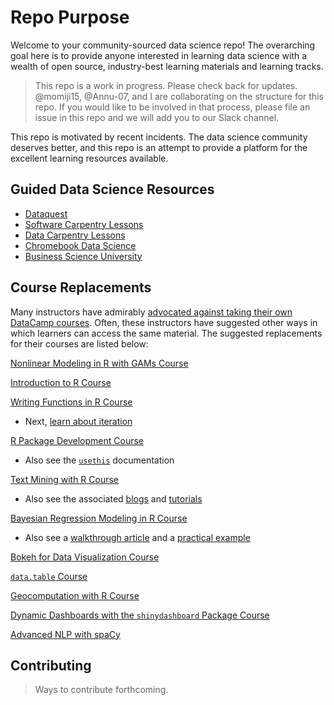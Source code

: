 # Repo Purpose

Welcome to your community-sourced data science repo! The overarching goal here is to provide anyone interested in learning data science with a wealth of open source, industry-best learning materials and learning tracks.

> This repo is a work in progress. Please check back for updates. @momiji15, @Annu-07, and I are collaborating on the structure for this repo. If you would like to be involved in that process, please file an issue in this repo and we will add you to our Slack channel.  

This repo is motivated by recent incidents. The data science community deserves better, and this repo is an attempt to provide a platform for the excellent learning resources available.

## Guided Data Science Resources

* [Dataquest](https://www.dataquest.io/)
* [Software Carpentry Lessons](https://software-carpentry.org/lessons/)
* [Data Carpentry Lessons](https://datacarpentry.org/lessons/)
* [Chromebook Data Science](http://jhudatascience.org/chromebookdatascience/cbds.html)
* [Business Science University](https://university.business-science.io/p/jumpstart-with-r)

## Course Replacements

Many instructors have admirably [advocated against taking their own DataCamp courses](https://twitter.com/noamross/status/1116667602741485571). Often, these instructors have suggested other ways in which learners can access the same material. The suggested replacements for their courses are listed below:

[Nonlinear Modeling in R with GAMs Course](https://github.com/noamross/gam-resources)

[Introduction to R Course](https://rstudio.cloud/learn/primers)

[Writing Functions in R Course](https://r4ds.had.co.nz/functions.html)

* Next, [learn about iteration](https://r4ds.had.co.nz/iteration.html)

[R Package Development Course](https://kbroman.org/pkg_primer/)

* Also see the [`usethis`](https://www.tidyverse.org/articles/2019/04/usethis-1.5.0/) documentation

[Text Mining with R Course](https://www.tidytextmining.com/)

* Also see the associated [blogs](https://juliasilge.com/blog/) and [tutorials](https://github.com/juliasilge/deming2018)

[Bayesian Regression Modeling in R Course](https://mc-stan.org/rstanarm/articles/index.html)

* Also see a [walkthrough article](http://www.tqmp.org/RegularArticles/vol14-2/p099/p099.pdf) and a [practical example](https://mc-stan.org/users/documentation/case-studies/tutorial_rstanarm.html)

[Bokeh for Data Visualization Course](https://mybinder.org/v2/gh/bokeh/bokeh-notebooks/master?filepath=tutorial%2F00%20-%20Introduction%20and%20Setup.ipynb)

[`data.table` Course](https://github.com/jameslamb/teaching/tree/master/datacamp_audition)

[Geocomputation with R Course](https://geocompr.robinlovelace.net)  

[Dynamic Dashboards with the `shinydashboard` Package Course](https://leanpub.com/c/shinydashboard)

[Advanced NLP with spaCy](https://course.spacy.io/)

## Contributing

> Ways to contribute forthcoming. 
